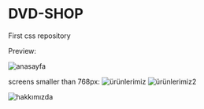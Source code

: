 # DVD-SHOP
First css repository

Preview:

![anasayfa](https://user-images.githubusercontent.com/108429714/231741014-72cbcf61-e290-4970-a02c-7559a4bb978e.jpg)

screens smaller than 768px:
![ürünlerimiz](https://user-images.githubusercontent.com/108429714/231741037-e90d0c51-78f0-43c0-b173-8acd819f1b7d.jpg)
![ürünlerimiz2](https://user-images.githubusercontent.com/108429714/231741052-d01e9982-a4cb-4b47-97ce-8315ea70fe91.jpg)


![hakkımızda](https://user-images.githubusercontent.com/108429714/231741065-545c51c2-6e7a-4aea-8b37-4533f7cda7a4.jpg)
